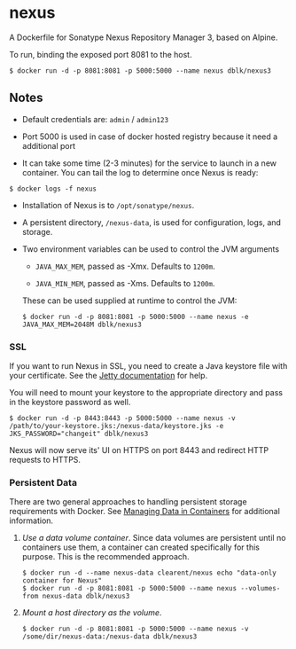 # nexus


A Dockerfile for Sonatype Nexus Repository Manager 3, based on Alpine.

To run, binding the exposed port 8081 to the host.

```
$ docker run -d -p 8081:8081 -p 5000:5000 --name nexus dblk/nexus3
```


## Notes

*   Default credentials are: `admin` / `admin123`

*   Port 5000 is used in case of docker hosted registry because it need a additional port

*   It can take some time (2-3 minutes) for the service to launch in a
new container.  You can tail the log to determine once Nexus is ready:

```
$ docker logs -f nexus
```

*   Installation of Nexus is to `/opt/sonatype/nexus`.  

*   A persistent directory, `/nexus-data`, is used for configuration,
logs, and storage.

*   Two environment variables can be used to control the JVM arguments

    *   `JAVA_MAX_MEM`, passed as -Xmx.  Defaults to `1200m`.

    *   `JAVA_MIN_MEM`, passed as -Xms.  Defaults to `1200m`.

    These can be used supplied at runtime to control the JVM:

    ```
    $ docker run -d -p 8081:8081 -p 5000:5000 --name nexus -e JAVA_MAX_MEM=2048M dblk/nexus3
    ```


### SSL

If you want to run Nexus in SSL, you need to create a Java keystore file with your certificate. See the [Jetty documentation](http://www.eclipse.org/jetty/documentation/current/configuring-ssl.html) for help.

You will need to mount your keystore to the appropriate directory and pass in the keystore password as well.

```
$ docker run -d -p 8443:8443 -p 5000:5000 --name nexus -v /path/to/your-keystore.jks:/nexus-data/keystore.jks -e JKS_PASSWORD="changeit" dblk/nexus3
```

Nexus will now serve its' UI on HTTPS on port 8443 and redirect HTTP requests to HTTPS.


### Persistent Data

There are two general approaches to handling persistent storage requirements
with Docker. See [Managing Data in Containers](https://docs.docker.com/userguide/dockervolumes/)
for additional information.

1.  *Use a data volume container*.  Since data volumes are persistent
    until no containers use them, a container can created specifically for
    this purpose.  This is the recommended approach.  

    ```
    $ docker run -d --name nexus-data clearent/nexus echo "data-only container for Nexus"
    $ docker run -d -p 8081:8081 -p 5000:5000 --name nexus --volumes-from nexus-data dblk/nexus3
    ```

2.  *Mount a host directory as the volume*.

    ```
    $ docker run -d -p 8081:8081 -p 5000:5000 --name nexus -v /some/dir/nexus-data:/nexus-data dblk/nexus3
    ```

